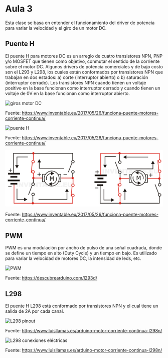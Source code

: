 <h1>Aula 3</h1>

Esta clase se basa en entender el funcionamiento del driver de potencia para variar la velocidad y el giro de un motor DC.

<h2>Puente H</h2>

El puente H para motores DC es un arreglo de cuatro transistores NPN, PNP y/o MOSFET que tienen como objetivo, conmutar el sentido de la corriente sobre el motor DC. Algunos drivers de potencia comerciales y de bajo costo son el L293 y L298, los cuales están conformados por transistores NPN que trabajan en dos estados: a) corte (interruptor abierto) o b) saturación (interruptor cerrado). Los transistores NPN cuando tienen un voltaje positivo en la base funcionan como interruptor cerrado y cuando tienen un voltaje de 0V en la base funcionan como interruptor abierto.

<img src="https://www.inventable.eu/wp-content/uploads/2017/05/motor_dc_sentido_de_giro.png" alt="giros motor DC" caption="Hola"/>

Fuente: https://www.inventable.eu/2017/05/26/funciona-puente-motores-corriente-continua/

<img src="https://www.inventable.eu/wp-content/uploads/2017/05/motor_dc_puente_con_interruptores0.png" alt="puente H" caption="Hola"/>

Fuente: https://www.inventable.eu/2017/05/26/funciona-puente-motores-corriente-continua/

![Giros puente H](image.png)

Fuente: https://www.inventable.eu/2017/05/26/funciona-puente-motores-corriente-continua/

<h2>PWM</h2>

PWM es una modulación por ancho de pulso de una señal cuadrada, donde se define un tiempo en alto (Duty Cycle) y un tiempo en bajo. Es utilizado para variar la velocidad de motores DC, la intensidad de leds, etc.

<img src="https://i0.wp.com/descubrearduino.com/wp-content/uploads/2020/04/Técnica-PWM.jpg?w=583&ssl=1" alt="PWM" caption="Hola"/>

Fuente: https://descubrearduino.com/l293d/

<h2>L298</h2>

El puente H L298 está conformado por transistores NPN y el cual tiene un salida de 2A por cada canal. 

<img src="https://www.luisllamas.es/wp-content/uploads/2016/05/arduino-l298n-conexion.webp" alt="L298 pinout" caption="Hola"/>

Fuente: https://www.luisllamas.es/arduino-motor-corriente-continua-l298n/

<img src="https://www.luisllamas.es/wp-content/uploads/2016/05/arduino-l298n-esquema.webp" alt="L298 conexiones eléctricas" caption="Hola"/>

Fuente: https://www.luisllamas.es/arduino-motor-corriente-continua-l298n/

<img src="" alt="" caption="Hola"/>
<img src="" alt="" caption="Hola"/>
<img src="" alt="" caption="Hola"/>


<img src="" alt="" caption="Hola"/>